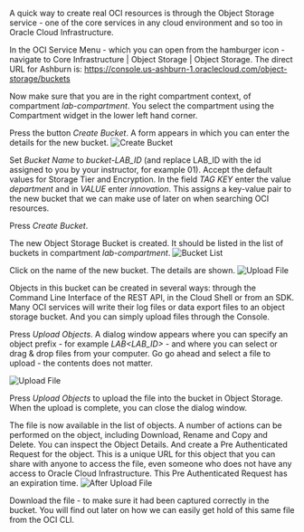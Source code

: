 A quick way to create real OCI resources is through the Object Storage service - one of the core services in any cloud environment and so too in Oracle Cloud Infrastructure.

In the OCI Service Menu - which you can open from the hamburger icon - navigate to Core Infrastructure | Object Storage | Object Storage.
The direct URL for Ashburn is:
https://console.us-ashburn-1.oraclecloud.com/object-storage/buckets

Now make sure that you are in the right compartment context, of compartment *lab-compartment*. You select the compartment using the Compartment widget in the lower left hand corner. 

Press the button *Create Bucket*. A form appears in which you can enter the details for the new bucket.
![Create Bucket](/RedExpertAlliance/courses/oci-course/introduction-to-oci/assets/oci-intro-create-bucket.png)


Set *Bucket Name* to *bucket-LAB_ID* (and replace LAB_ID with the id assigned to you by your instructor, for example 01). Accept the default values for Storage Tier and Encryption. In the field *TAG KEY* enter the value *department* and in *VALUE* enter *innovation*. This assigns a key-value pair to the new bucket that we can make use of later on when searching OCI resources. 

Press *Create Bucket*.

The new Object Storage Bucket is created. It should be listed in the list of buckets in compartment *lab-compartment*.
![Bucket List](/RedExpertAlliance/courses/oci-course/introduction-to-oci/assets/oci-intro-after-create-bucket.png)

Click on the name of the new bucket.  The details are shown.
![Upload File](/RedExpertAlliance/courses/oci-course/introduction-to-oci/assets/oci-intro-bucket-details.png)


Objects in this bucket can be created in several ways: through the Command Line Interface of the REST API, in the Cloud Shell or from an SDK. Many OCI services will write their log files or data export files to an object storage bucket. And you can simply upload files through the Console.

Press *Upload Objects*. A dialog window appears where you can specify an object prefix - for example *LAB<LAB_ID>* - and where you can select or drag & drop files from your computer. Go go ahead and select a file to upload - the contents does not matter. 

![Upload File](/RedExpertAlliance/courses/oci-course/introduction-to-oci/assets/oci-intro-upload-file.png)

Press *Upload Objects* to upload the file into the bucket in Object Storage. When the upload is complete, you can close the dialog window. 

The file is now available in the list of objects. A number of actions can be performed on the object, including Download, Rename and Copy and Delete. You can inspect the Object Details. And create a Pre Authenticated Request for the object. This is a unique URL for this object that you can share with anyone to access the file, even someone who does not have any access to Oracle Cloud Infrastructure. This Pre Authenticated Request has an expiration time.
![After Upload File](/RedExpertAlliance/courses/oci-course/introduction-to-oci/assets/oci-intro-after-upload-file.png)

Download the file - to make sure it had been captured correctly in the bucket. You will find out later on how we can easily get hold of this same file from the OCI CLI.